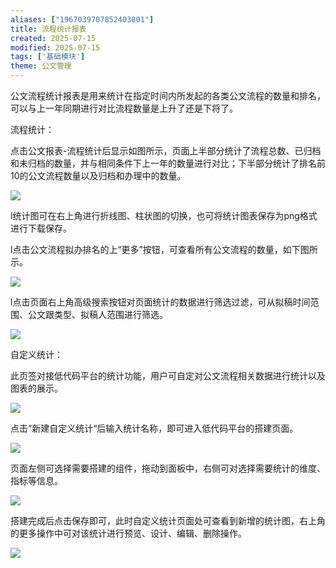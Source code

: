 ```yaml
---
aliases: ["1967039707852403801"]
title: 流程统计报表
created: 2025-07-15
modified: 2025-07-15
tags: ['基础模块']
theme: 公文管理
---
```


公文流程统计报表是用来统计在指定时间内所发起的各类公文流程的数量和排名，可以与上一年同期进行对比流程数量是上升了还是下将了。

流程统计：

点击公文报表-流程统计后显示如图所示，页面上半部分统计了流程总数、已归档和未归档的数量，并与相同条件下上一年的数量进行对比；下半部分统计了排名前10的公文流程数量以及归档和办理中的数量。

![](4be73fc8ab9d59c80404d304d491e20a.jpg)

l统计图可在右上角进行折线图、柱状图的切换，也可将统计图表保存为png格式进行下载保存。

l点击公文流程拟办排名的上“更多”按钮，可查看所有公文流程的数量，如下图所示。

![](7234ab977b4692b94e45e2b9225cc3cb.jpg)

l点击页面右上角高级搜索按钮对页面统计的数据进行筛选过滤，可从拟稿时间范围、公文跟类型、拟稿人范围进行筛选。

![](d93094e0130d9207c83969467377d787.jpg)

自定义统计：

此页签对接低代码平台的统计功能，用户可自定对公文流程相关数据进行统计以及图表的展示。

![](9fb2987ee7c2bc2e4c39224367683138.jpg)

点击“新建自定义统计“后输入统计名称，即可进入低代码平台的搭建页面。

![](5b7698d1b5cb2e5f191a453ac2bf39de.jpg)

页面左侧可选择需要搭建的组件，拖动到面板中，右侧可对选择需要统计的维度、指标等信息。

![](75f1362f5126abb359f061e72c1e9326.jpg)

搭建完成后点击保存即可，此时自定义统计页面处可查看到新增的统计图，右上角的更多操作中可对该统计进行预览、设计、编辑、删除操作。

![](7c809d3c79ccb82e9a96de8b707b1c08.jpg)